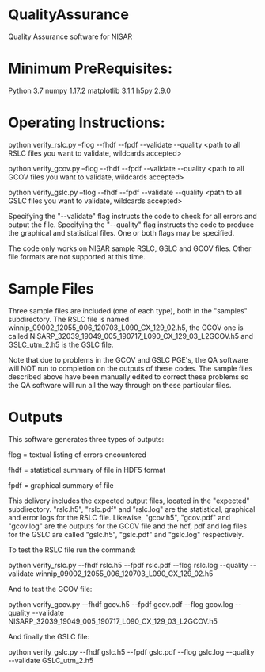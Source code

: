 # QualityAssurance
Quality Assurance software for NISAR
# Minimum PreRequisites:

Python 3.7
numpy 1.17.2
matplotlib 3.1.1
h5py 2.9.0

# Operating Instructions:

python verify_rslc.py –flog <textual log file of all errors encountered>
                       --fhdf <HDF5 file containing a statistical summary>
                       --fpdf <PDF file containing graphical summary> --validate --quality
                       <path to all RSLC files you want to validate, wildcards accepted>

python verify_gcov.py –flog <textual log file of all errors encountered>
                       --fhdf <HDF5 file containing a statistical summary>
                       --fpdf <PDF file containing graphical summary> --validate --quality
                       <path to all GCOV files you want to validate, wildcards accepted>


python verify_gslc.py –flog <textual log file of all errors encountered>
                       --fhdf <HDF5 file containing a statistical summary>
                       --fpdf <PDF file containing graphical summary> --validate --quality
                       <path to all GSLC files you want to validate, wildcards accepted>


Specifying the "--validate" flag instructs the code to check for all errors and output the <flog> file.
Specifying the "--quality" flag instructs the code to produce the graphical <fpdf> and statistical <fhdf> files.
One or both flags may be specified.

The code only works on NISAR sample RSLC, GSLC and GCOV files.  Other file formats are not supported at this time.

# Sample Files

Three sample files are included (one of each type), both in the "samples" subdirectory.
The RSLC file is named winnip_09002_12055_006_120703_L090_CX_129_02.h5, the GCOV one is called
NISARP_32039_19049_005_190717_L090_CX_129_03_L2GCOV.h5 and GSLC_utm_2.h5 is the GSLC file.

Note that due to problems in the GCOV and GSLC PGE's, the QA software will NOT run to completion on the outputs
of these codes.  The sample files described above have been manually edited to correct these problems so the QA
software will run all the way through on these particular files.

# Outputs

This software generates three types of outputs:  

flog = textual listing of errors encountered

fhdf = statistical summary of file in HDF5 format

fpdf = graphical summary of file
  
This delivery includes the expected output files, located in the "expected" subdirectory.  "rslc.h5", "rslc.pdf" and "rslc.log" are the statistical, graphical and error logs for the RSLC file.  Likewise, "gcov.h5", "gcov.pdf" and "gcov.log" are the outputs for the GCOV file and the hdf, pdf and log files for the GSLC are called "gslc.h5", "gslc.pdf" and "gslc.log" respectively. 

To test the RSLC file run the command:

python verify_rslc.py --fhdf rslc.h5 --fpdf rslc.pdf --flog rslc.log --quality --validate winnip_09002_12055_006_120703_L090_CX_129_02.h5

And to test the GCOV file:

python verify_gcov.py --fhdf gcov.h5 --fpdf gcov.pdf --flog gcov.log --quality --validate NISARP_32039_19049_005_190717_L090_CX_129_03_L2GCOV.h5

And finally the GSLC file:

python verify_gslc.py --fhdf gslc.h5 --fpdf gslc.pdf --flog gslc.log --quality --validate GSLC_utm_2.h5
